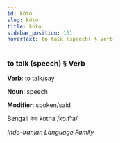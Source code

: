 ```yaml
---
id: köto
slug: köto
title: köto
sidebar_position: 161
hoverText: to talk (speech) § Verb
---
```


### to talk (speech) § Verb

**Verb**: to talk/say

**Noun**: speech

**Modifier**: spoken/said

Bengali কথা kotha /kɔ.tʰa/

*Indo-Iranian Language Family*